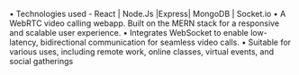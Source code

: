• Technologies used - React | Node.Js |Express| MongoDB | Socket.io
• A WebRTC video calling webapp. Built on the MERN stack for a responsive and scalable user experience.
• Integrates WebSocket to enable low-latency, bidirectional communication for seamless video calls.
• Suitable for various uses, including remote work, online classes, virtual events, and social gatherings
